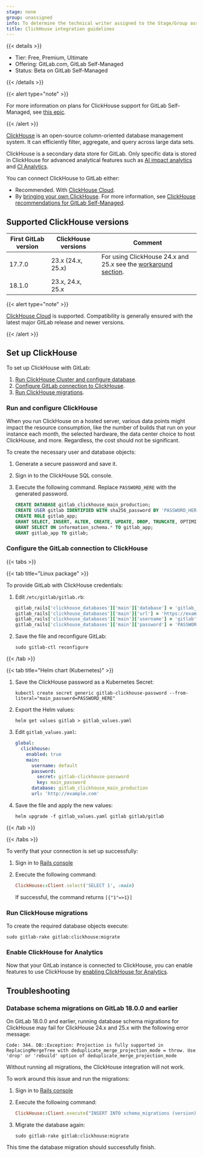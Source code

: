 ```yaml
---
stage: none
group: unassigned
info: To determine the technical writer assigned to the Stage/Group associated with this page, see https://handbook.gitlab.com/handbook/product/ux/technical-writing/#assignments
title: ClickHouse integration guidelines
---
```


{{< details >}}

- Tier: Free, Premium, Ultimate
- Offering: GitLab.com, GitLab Self-Managed
- Status: Beta on GitLab Self-Managed

{{< /details >}}

{{< alert type="note" >}}

For more information on plans for ClickHouse support for GitLab Self-Managed, see [this epic](https://gitlab.com/groups/gitlab-com/gl-infra/data-access/dbo/-/epics/29).

{{< /alert >}}

[ClickHouse](https://clickhouse.com) is an open-source column-oriented database management system. It can efficiently filter, aggregate, and query across large data sets.

ClickHouse is a secondary data store for GitLab. Only specific data is stored in ClickHouse for advanced analytical features such as [AI impact analytics](../user/analytics/ai_impact_analytics.md) and [CI Analytics](../ci/runners/runner_fleet_dashboard.md#enable-more-ci-analytics-features-with-clickhouse).

You can connect ClickHouse to GitLab either:

- Recommended. With [ClickHouse Cloud](https://clickhouse.com/cloud).
- By [bringing your own ClickHouse](https://clickhouse.com/docs/en/install). For more information, see [ClickHouse recommendations for GitLab Self-Managed](https://clickhouse.com/docs/en/install#recommendations-for-self-managed-clickhouse).

## Supported ClickHouse versions

| First GitLab version | ClickHouse versions | Comment |
|-|-|-|
|17.7.0 | 23.x (24.x, 25.x) | For using ClickHouse 24.x and 25.x see the [workaround section](#database-schema-migrations-on-gitlab-1800-and-earlier). |
|18.1.0 | 23.x, 24.x, 25.x | |

{{< alert type="note" >}}

[ClickHouse Cloud](https://clickhouse.com/cloud) is supported. Compatibility is generally ensured with the latest major GitLab release and newer versions.

{{< /alert >}}

## Set up ClickHouse

To set up ClickHouse with GitLab:

1. [Run ClickHouse Cluster and configure database](#run-and-configure-clickhouse).
1. [Configure GitLab connection to ClickHouse](#configure-the-gitlab-connection-to-clickhouse).
1. [Run ClickHouse migrations](#run-clickhouse-migrations).

### Run and configure ClickHouse

When you run ClickHouse on a hosted server, various data points might impact the resource consumption, like the number
of builds that run on your instance each month, the selected hardware, the data center choice to host ClickHouse, and more.
Regardless, the cost should not be significant.

To create the necessary user and database objects:

1. Generate a secure password and save it.
1. Sign in to the ClickHouse SQL console.
1. Execute the following command. Replace `PASSWORD_HERE` with the generated password.

   ```sql
   CREATE DATABASE gitlab_clickhouse_main_production;
   CREATE USER gitlab IDENTIFIED WITH sha256_password BY 'PASSWORD_HERE';
   CREATE ROLE gitlab_app;
   GRANT SELECT, INSERT, ALTER, CREATE, UPDATE, DROP, TRUNCATE, OPTIMIZE ON gitlab_clickhouse_main_production.* TO gitlab_app;
   GRANT SELECT ON information_schema.* TO gitlab_app;
   GRANT gitlab_app TO gitlab;
   ```

### Configure the GitLab connection to ClickHouse

{{< tabs >}}

{{< tab title="Linux package" >}}

To provide GitLab with ClickHouse credentials:

1. Edit `/etc/gitlab/gitlab.rb`:

   ```ruby
   gitlab_rails['clickhouse_databases']['main']['database'] = 'gitlab_clickhouse_main_production'
   gitlab_rails['clickhouse_databases']['main']['url'] = 'https://example.com/path'
   gitlab_rails['clickhouse_databases']['main']['username'] = 'gitlab'
   gitlab_rails['clickhouse_databases']['main']['password'] = 'PASSWORD_HERE' # replace with the actual password
   ```

1. Save the file and reconfigure GitLab:

   ```shell
   sudo gitlab-ctl reconfigure
   ```

{{< /tab >}}

{{< tab title="Helm chart (Kubernetes)" >}}

1. Save the ClickHouse password as a Kubernetes Secret:

   ```shell
   kubectl create secret generic gitlab-clickhouse-password --from-literal="main_password=PASSWORD_HERE"
   ```

1. Export the Helm values:

   ```shell
   helm get values gitlab > gitlab_values.yaml
   ```

1. Edit `gitlab_values.yaml`:

   ```yaml
   global:
     clickhouse:
       enabled: true
       main:
         username: default
         password:
           secret: gitlab-clickhouse-password
           key: main_password
         database: gitlab_clickhouse_main_production
         url: 'http://example.com'
   ```

1. Save the file and apply the new values:

   ```shell
   helm upgrade -f gitlab_values.yaml gitlab gitlab/gitlab
   ```

{{< /tab >}}

{{< /tabs >}}

To verify that your connection is set up successfully:

1. Sign in to [Rails console](../administration/operations/rails_console.md#starting-a-rails-console-session)
1. Execute the following command:

   ```ruby
   ClickHouse::Client.select('SELECT 1', :main)
   ```

   If successful, the command returns `[{"1"=>1}]`

### Run ClickHouse migrations

To create the required database objects execute:

```shell
sudo gitlab-rake gitlab:clickhouse:migrate
```

### Enable ClickHouse for Analytics

Now that your GitLab instance is connected to ClickHouse, you can enable features to use ClickHouse by [enabling ClickHouse for Analytics](../administration/analytics.md).

## Troubleshooting

### Database schema migrations on GitLab 18.0.0 and earlier

On GitLab 18.0.0 and earlier, running database schema migrations for ClickHouse may fail for ClickHouse 24.x and 25.x with the following error message:

```plaintext
Code: 344. DB::Exception: Projection is fully supported in ReplacingMergeTree with deduplicate_merge_projection_mode = throw. Use 'drop' or 'rebuild' option of deduplicate_merge_projection_mode
```

Without running all migrations, the ClickHouse integration will not work.

To work around this issue and run the migrations:

1. Sign in to [Rails console](../administration/operations/rails_console.md#starting-a-rails-console-session)
1. Execute the following command:

   ```ruby
   ClickHouse::Client.execute("INSERT INTO schema_migrations (version) VALUES ('20231114142100'), ('20240115162101')", :main)
   ```

1. Migrate the database again:

   ```shell
   sudo gitlab-rake gitlab:clickhouse:migrate
   ```

This time the database migration should successfully finish.
